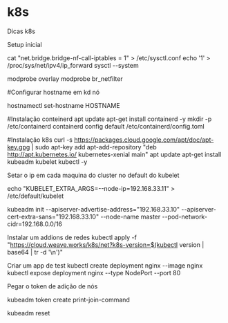 # k8s
Dicas k8s

Setup inicial 

cat "net.bridge.bridge-nf-call-iptables = 1" > /etc/sysctl.conf
echo '1' > /proc/sys/net/ipv4/ip_forward
sysctl --system

modprobe overlay
modprobe br_netfilter

#Configurar hostname em kd nó

hostnamectl set-hostname HOSTNAME

#Instalação conteinerd 
apt update
apt-get install containerd -y
mkdir -p /etc/containerd
containerd config default  /etc/containerd/config.toml

#Instalação k8s
curl -s https://packages.cloud.google.com/apt/doc/apt-key.gpg | sudo apt-key add
apt-add-repository "deb http://apt.kubernetes.io/ kubernetes-xenial main"
apt update
apt-get install kubeadm kubelet kubectl -y

Setar o ip em cada maquina do cluster no default do kubelet

echo "KUBELET_EXTRA_ARGS=--node-ip=192.168.33.11" > /etc/default/kubelet

kubeadm init --apiserver-advertise-address="192.168.33.10" --apiserver-cert-extra-sans="192.168.33.10"  --node-name master --pod-network-cidr=192.168.0.0/16
 
 
Instalar um addions de redes
kubectl apply -f "https://cloud.weave.works/k8s/net?k8s-version=$(kubectl version | base64 | tr -d '\n')"
 
 
Criar um app de test
kubectl create deployment nginx --image nginx
kubectl expose deployment nginx --type NodePort --port 80


Pegar o token de adição de nós 

kubeadm  token create print-join-command
 
kubeadm reset 
